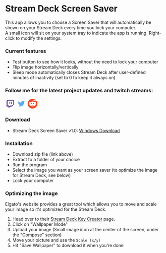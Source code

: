 # Stream Deck Screen Saver

This app allows you to choose a Screen Saver that will automatically be shown on your Stream Deck every time you lock your computer.  
A small icon will sit on your system tray to indicate the app is running. Right-click to modify the settings.

### Current features

- Test button to see how it looks, without the need to lock your computer
- Flip image horizontally/vertically
- Sleep mode automatically closes Stream Deck after user-defined minutes of inactivity (set to 0 to keep it always on)

### Follow me for the latest project updates and twitch streams:  
<a href="https://www.twitch.tv/barraider/" alt="@BarRaider"><img src="/images/twitch.png" height="32" width="32"/></a> 
<a href="https://twitter.com/realBarRaider" alt="@realBarRaider"><img src="/images/brtwit.png" height="32" width="32"/></a> 
<a href="https://www.reddit.com/user/BarRaider" alt="@BarRaider"><img src="/images/brred.png" height="32" width="32"/></a> 



### Download

* Stream Deck Screen Saver v1.0: [Windows Download](/utils/SDScreenSaver-v1.0.zip)	

### Installation

- Download zip file (link above)
- Extract to a folder of your choice
- Run the program
- Select the image you want as your screen saver (to optimize the image for Stream Deck, see below)
- Lock your computer

### Optimizing the image

Elgato's website provides a great tool which allows you to move and scale your image so it's optimized for the Stream Deck.
1. Head over to their [Stream Deck Key Creator](https://www.elgato.com/en/gaming/keycreator) page.
2. Click on "Wallpaper Mode"
3. Upload your image (Small image icon at the center of the screen, under the "Compose" section)
4. Move your picture and use the `Scale (x/y)`
5. Hit "Save Wallpaper" to download it when you're done

